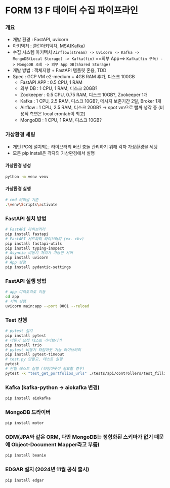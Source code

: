 # FORM 13 F 데이터 수집 파이프라인

### 개요
- 개발 환경 : FastAPI, uvicorn
- 아키텍처 : 클린아키텍처, MSA(Kafka)
- 수집 시스템 아키텍처 ```Airflow(stream) -> Uvicorn -> Kafka -> MongoDB(Local Storage) -> Kafka(fin)``` ==외부 App==> ```Kafka(fin 구독) -> MongoDB 조회 -> 외부 App DB(Shared Storage)```
- 개발 방법 : 객체지향 + FastAPI 탬플릿 혼용, TDD
- Spec : GCP VM e2-medium + 4GB RAM 추가, 디스크 100GB
    - FastAPI APP : 0.5 CPU, 1 RAM
    - 외부 DB : 1 CPU, 1 RAM, 디스크 20GB?
    - Zookeeper : 0.5 CPU, 0.75 RAM, 디스크 10GB?, Zookeeper 1개
    - Kafka : 1 CPU, 2.5 RAM, 디스크 10GB?, 메시지 보존기간 2일, Broker 1개
    - Airflow : 1 CPU, 2.5 RAM, 디스크 20GB? -> spot vm으로 뺄까 생각 중 (비용적 측면은 local crontab이 최고)
    - MongoDB : 1 CPU, 1 RAM, 디스크 10GB?

### 가상환경 세팅
- 개인 PC에 설치되는 라이브러리 버전 충돌 관리하기 위해 각자 가상환경을 세팅
- 모든 pip install은 각자의 가상환경에서 실행
#### 가상환경 생성
```bash
python -m venv venv
```
#### 가상환경 실행
```bash
# cmd 터미널 기준
.\venv\Scripts\activate
```

### FastAPI 설치 방법
```bash
# FastAPI 라이브러리 
pip install fastapi
# FastAPI 서드파티 라이브러리 (ex. cbv)
pip install fastapi-utils
pip install typing-inspect
# Asyncio 비동기 처리가 가능한 서버
pip install uvicorn
# App 설정
pip install pydantic-settings
```

### FastAPI 실행 방법
```bash
# app 디렉토리로 이동
cd app
# 서버 실행
uvicorn main:app --port 8001 --reload
```

### Test 진행
```bash
# pytest 설치
pip install pytest
# 비동기 요청 테스트 라이브러리
pip install trio
# pytest 비동기 타임아웃 기능 라이브러리
pip install pytest-timeout
# test.py 만들고, 테스트 실행
pytest
# 단일 테스트 실행 (타임아웃이 필요할 경우)
pytest -k "test_get_portfolios_urls" ./tests/api/controllers/test_fillings_controller.py (--timeout=5)
```

### Kafka (kafka-python -> aiokafka 변경)
```bash
pip install aiokafka
```

### MongoDB 드라이버
```bash
pip install motor
```

### ODM(JPA와 같은 ORM, 다만 MongoDB는 정형화된 스키마가 없기 때문에 Object-Document Mapper라고 부름)
```bash
pip install beanie
```

### EDGAR 설치 (2024년 11월 공식 출시)
```bash
pip install edgar
```